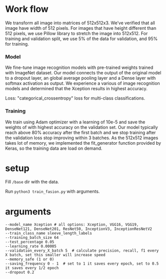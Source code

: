 # Work flow
We transform all image into matrices of 512x512x3. We’ve verified that all image have width of 512 pixels. For images that have height different than 512 pixels, we use Pillow library to stretch the image into 512x512. For training and validation split, we use 5% of the data for validation, and 95% for training.

### Model

We fine-tune image recognition models with pre-trained weights trained with ImageNet dataset. Our model connects the output of the original model to a dropout layer, an global average pooling layer and a Dense layer with softmax activation as output. We experience a various of image recognition models and determined that the Xception results in highest accuracy.

Loss: "categorical_crossentropy" loss for multi-class classifications.

### Training

We train using Adam optimizer with a learning of 10e-5 and save the weights of with highest accuracy on the validation set. Our model typically reach above 80% accuracy after the first batch and we stop training after the validation loss stop improving within 3 batches. As the 512x512 images takes lot of memory, we implemented the fit_generator function provided by Keras, so the training data are load on demand.


# setup

Fill `/base` dir with the data.

Run `python3 train_fasion.py` with arguments.

# arguments

```
--model_name Xception # all options: Xception, VGG16, VGG19, DenseNet121, DenseNet201, ResNet50, InceptionV3, InceptionResNetV2
--train_class_name sleeve_length_labels
--training_batch_size 64
--test_percentage 0.05
--learning_rate 0.00005
--validation_every_X_batch 5  # calculate precision, recall, f1 every X batch, set this smaller will increase speed
--memory_safe (1 or 0)
--saving_frequency 0 - 1  # set to 1 it saves every epoch, set to 0.5 it saves every 1/2 epoch
--dropout 0.2
```

